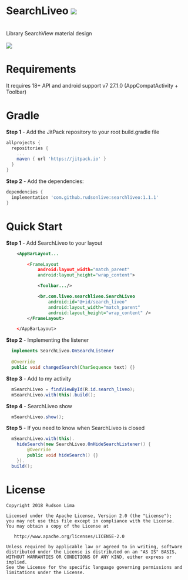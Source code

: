 # SearchLiveo [![](https://jitpack.io/v/rudsonlive/searchliveo.svg)](https://jitpack.io/#rudsonlive/searchliveo)
<br>
Library SearchView material design
<br>
<br>
<img src="https://github.com/rudsonlive/SearchView-MaterialDesign/blob/master/Screenshot/SearchLiveo.png">
<br>

# Requirements
It requires 18+ API and android support v7 27.1.0 (AppCompatActivity + Toolbar)

# Gradle
<b>Step 1</b> - Add the JitPack repository to your root build.gradle file
```gradle
allprojects {
  repositories {
    ...
    maven { url 'https://jitpack.io' }
  }
}
```
<b>Step 2</b> - Add the dependencies:

```gradle
dependencies {
  implementation 'com.github.rudsonlive:searchliveo:1.1.1'
}
```

# Quick Start

<b>Step 1</b> - Add SearchLiveo to your layout
```xml
    <AppBarLayout...

        <FrameLayout
            android:layout_width="match_parent"
            android:layout_height="wrap_content">

            <Toolbar.../>

            <br.com.liveo.searchliveo.SearchLiveo
                android:id="@+id/search_liveo"
                android:layout_width="match_parent"
                android:layout_height="wrap_content" />
        </FrameLayout>

    </AppBarLayout>
```
<b>Step 2</b> - Implementing the listener
```java
  implements SearchLiveo.OnSearchListener
  
  @Override
  public void changedSearch(CharSequence text) {}
```
<b>Step 3</b> - Add to my activity
```java
  mSearchLiveo = findViewById(R.id.search_liveo);
  mSearchLiveo.with(this).build();
```
<b>Step 4</b> - SearchLiveo show
```java
  mSearchLiveo.show();  
```
<b>Step 5</b> - If you need to know when SearchLiveo is closed
```java
  mSearchLiveo.with(this).
    hideSearch(new SearchLiveo.OnHideSearchListener() {
        @Override
        public void hideSearch() {}
    }).
  build();
```

# License
```
Copyright 2018 Rudson Lima

Licensed under the Apache License, Version 2.0 (the "License");
you may not use this file except in compliance with the License.
You may obtain a copy of the License at

   http://www.apache.org/licenses/LICENSE-2.0

Unless required by applicable law or agreed to in writing, software
distributed under the License is distributed on an "AS IS" BASIS,
WITHOUT WARRANTIES OR CONDITIONS OF ANY KIND, either express or implied.
See the License for the specific language governing permissions and
limitations under the License.
```
